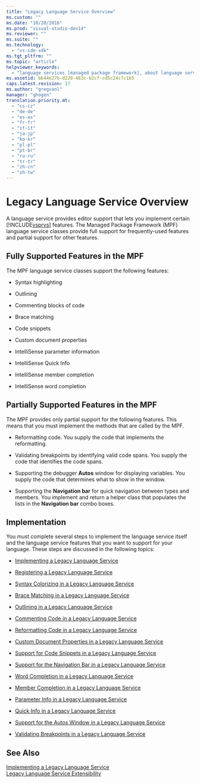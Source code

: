 ```yaml
---
title: "Legacy Language Service Overview"
ms.custom: ""
ms.date: "10/20/2016"
ms.prod: "visual-studio-dev14"
ms.reviewer: ""
ms.suite: ""
ms.technology: 
  - "vs-ide-sdk"
ms.tgt_pltfrm: ""
ms.topic: "article"
helpviewer_keywords: 
  - "language services [managed package framework], about language services"
ms.assetid: bb44e27b-d228-463c-b2cf-cd5c24c7c1b5
caps.latest.revision: 17
ms.author: "gregvanl"
manager: "ghogen"
translation.priority.mt: 
  - "cs-cz"
  - "de-de"
  - "es-es"
  - "fr-fr"
  - "it-it"
  - "ja-jp"
  - "ko-kr"
  - "pl-pl"
  - "pt-br"
  - "ru-ru"
  - "tr-tr"
  - "zh-cn"
  - "zh-tw"
---
```

# Legacy Language Service Overview
A language service provides editor support that lets you implement certain [!INCLUDE[vsprvs](../code-quality/includes/vsprvs_md.md)] features. The Managed Package Framework (MPF) language service classes provide full support for frequently-used features and partial support for other features.  
  
## Fully Supported Features in the MPF  
 The MPF language service classes support the following features:  
  
-   Syntax highlighting  
  
-   Outlining  
  
-   Commenting blocks of code  
  
-   Brace matching  
  
-   Code snippets  
  
-   Custom document properties  
  
-   IntelliSense parameter information  
  
-   IntelliSense Quick Info  
  
-   IntelliSense member completion  
  
-   IntelliSense word completion  
  
## Partially Supported Features in the MPF  
 The MPF provides only partial support for the following features. This means that you must implement the methods that are called by the MPF.  
  
-   Reformatting code. You supply the code that implements the reformatting.  
  
-   Validating breakpoints by identifying valid code spans. You supply the code that identifies the code spans.  
  
-   Supporting the debugger **Autos** window for displaying variables. You supply the code that determines what to show in the window.  
  
-   Supporting the **Navigation bar** for quick navigation between types and members. You implement and return a helper class that populates the lists in the **Navigation bar** combo boxes.  
  
## Implementation  
 You must complete several steps to implement the language service itself and the language service features that you want to support for your language. These steps are discussed in the following topics:  
  
-   [Implementing a Legacy Language Service](../extensibility-internals/implementing-a-legacy-language-service2.md)  
  
-   [Registering a Legacy Language Service](../extensibility-internals/registering-a-legacy-language-service1.md)  
  
-   [Syntax Colorizing in a Legacy Language Service](../extensibility-internals/syntax-colorizing-in-a-legacy-language-service.md)  
  
-   [Brace Matching in a Legacy Language Service](../extensibility-internals/brace-matching-in-a-legacy-language-service.md)  
  
-   [Outlining in a Legacy Language Service](../extensibility-internals/outlining-in-a-legacy-language-service.md)  
  
-   [Commenting Code in a Legacy Language Service](../extensibility-internals/commenting-code-in-a-legacy-language-service.md)  
  
-   [Reformatting Code in a Legacy Language Service](../extensibility-internals/reformatting-code-in-a-legacy-language-service.md)  
  
-   [Custom Document Properties in a Legacy Language Service](../extensibility-internals/custom-document-properties-in-a-legacy-language-service.md)  
  
-   [Support for Code Snippets in a Legacy Language Service](../extensibility-internals/support-for-code-snippets-in-a-legacy-language-service.md)  
  
-   [Support for the Navigation Bar in a Legacy Language Service](../extensibility-internals/support-for-the-navigation-bar-in-a-legacy-language-service.md)  
  
-   [Word Completion in a Legacy Language Service](../extensibility-internals/word-completion-in-a-legacy-language-service.md)  
  
-   [Member Completion in a Legacy Language Service](../extensibility-internals/member-completion-in-a-legacy-language-service.md)  
  
-   [Parameter Info in a Legacy Language Service](../extensibility-internals/parameter-info-in-a-legacy-language-service2.md)  
  
-   [Quick Info in a Legacy Language Service](../extensibility-internals/quick-info-in-a-legacy-language-service.md)  
  
-   [Support for the Autos Window in a Legacy Language Service](../extensibility-internals/support-for-the-autos-window-in-a-legacy-language-service.md)  
  
-   [Validating Breakpoints in a Legacy Language Service](../extensibility-internals/validating-breakpoints-in-a-legacy-language-service.md)  
  
## See Also  
 [Implementing a Legacy Language Service](../extensibility-internals/implementing-a-legacy-language-service1.md)   
 [Legacy Language Service Extensibility](../extensibility-internals/legacy-language-service-extensibility.md)